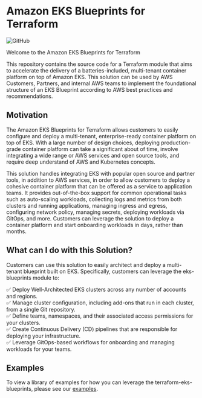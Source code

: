 # Amazon EKS Blueprints for Terraform

![GitHub](https://img.shields.io/github/license/aws-ia/terraform-aws-eks-blueprints)

Welcome to the Amazon EKS Blueprints for Terraform

This repository contains the source code for a Terraform module that aims to accelerate the delivery of a batteries-included, multi-tenant container platform on top of Amazon EKS. This solution can be used by AWS Customers, Partners, and internal AWS teams to implement the foundational structure of an EKS Blueprint according to AWS best practices and recommendations.

## Motivation

The Amazon EKS Blueprints for Terraform allows customers to easily configure and deploy a multi-tenant, enterprise-ready container platform on top of EKS. With a large number of design choices, deploying production-grade container platform can take a significant about of time, involve integrating a wide range or AWS services and open source tools, and require deep understand of AWS and Kubernetes concepts.

This solution handles integrating EKS with popular open source and partner tools, in addition to AWS services, in order to allow customers to deploy a cohesive container platform that can be offered as a service to application teams. It provides out-of-the-box support for common operational tasks such as auto-scaling workloads, collecting logs and metrics from both clusters and running applications, managing ingress and egress, configuring network policy, managing secrets, deploying workloads via GitOps, and more. Customers can leverage the solution to deploy a container platform and start onboarding workloads in days, rather than months.

## What can I do with this Solution?

Customers can use this solution to easily architect and deploy a multi-tenant blueprint built on EKS. Specifically, customers can leverage the eks-blueprints module to:

✅  Deploy Well-Architected EKS clusters across any number of accounts and regions.\
✅  Manage cluster configuration, including add-ons that run in each cluster, from a single Git repository.\
✅  Define teams, namespaces, and their associated access permissions for your clusters.\
✅  Create Continuous Delivery (CD) pipelines that are responsible for deploying your infrastructure.\
✅  Leverage GitOps-based workflows for onboarding and managing workloads for your teams.

## Examples

To view a library of examples for how you can leverage the terraform-eks-blueprints, please see our [examples](https://github.com/aws-ia/terraform-aws-eks-blueprints/examples/).
